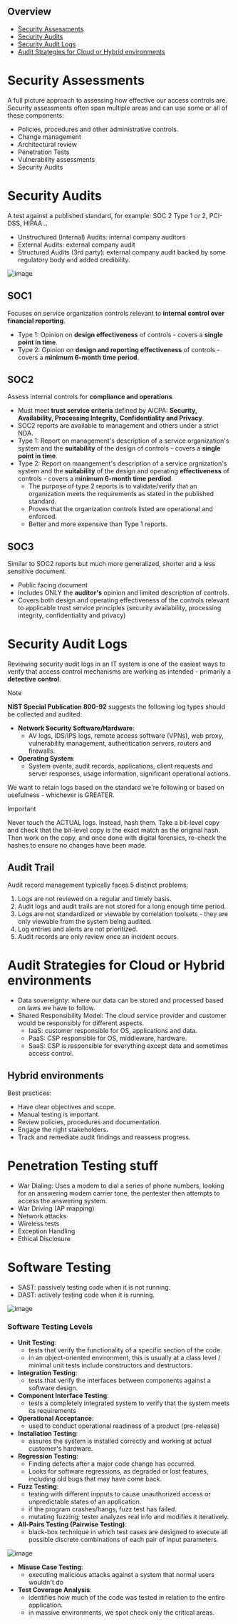 ## Overview
- [Security Assessments](#security-assessments)
- [Security Audits](#security-audits)
- [Security Audit Logs](#security-audit-logs)
- [Audit Strategies for Cloud or Hybrid environments](#audit-strategies-for-cloud-or-hybrid-environments)

# Security Assessments
A full picture approach to assessing how effective our access controls are. Security assessments often span multiple areas and can use some or all of these components:
- Policies, procedures and other administrative controls.
- Change management
- Architectural review
- Penetration Tests
- Vulnerability assessments
- Security Audits

# Security Audits
A test against a published standard, for example: SOC 2 Type 1 or 2, PCI-DSS, HIPAA...
- Unstructured (Internal) Audits: internal company auditors
- External Audits: external company audit
- Structured Audits (3rd party): external company audit backed by some regulatory body and added credibility.

![image](https://github.com/0xScorpio/Certifications/assets/140411254/aa53b6a7-ffc8-4b47-b1f5-c28a4b25b342)

## SOC1
Focuses on service organization controls relevant to **internal control over financial reporting**.
- Type 1: Opinion on **design effectiveness** of controls - covers a **single point in time**.
- Type 2: Opinion on **design and reporting effectiveness** of controls - covers a **minimum 6-month time period**.

## SOC2
Assess internal controls for **compliance and operations**.
- Must meet **trust service criteria** defined by AICPA: **Security, Availability, Processing Integrity, Confidentiality and Privacy**.
- SOC2 reports are available to management and others under a strict NDA.
- Type 1: Report on management's description of a service organization's system and the **suitability** of the design of controls - covers a **single point in time**.
- Type 2: Report on maangement's description of a service orgnization's system and the **suitability** of the design and operating **effectiveness** of controls - covers a **minimum 6-month time perdiod**.
  - The purpose of type 2 reports is to validate/verify that an organization meets the requirements as stated in the published standard.
  - Proves that the organization controls listed are operational and enforced.
  - Better and more expensive than Type 1 reports.

## SOC3
Similar to SOC2 reports but much more generalized, shorter and a less sensitive document.
- Public facing document
- Includes ONLY the **auditor's** opinion and limited description of controls.
- Covers both design and operating effectiveness of the controls relevant to applicable trust service principles (security availability, processing integrity, confidentiality and privacy)

# Security Audit Logs
Reviewing security audit logs in an IT system is one of the easiest ways to verify that access control mechanisms are working as intended - primarily a **detective control**.
> [!NOTE]
> **NIST Special Publication 800-92** suggests the following log types should be collected and audited:
> - **Network Security Software/Hardware**:
>   - AV logs, IDS/IPS logs, remote access software (VPNs), web proxy, vulnerability management, authentication servers, routers and firewalls.
> - **Operating System**:
>   - System events, audit records, applications, client requests and server responses, usage information, significant operational actions.

We want to retain logs based on the standard we're following or based on usefulness - whichever is GREATER.

> [!IMPORTANT]
> Never touch the ACTUAL logs. Instead, hash them.
> Take a bit-level copy and check that the bit-level copy is the exact match as the original hash.
> Then work on the copy, and once done with digital forensics, re-check the hashes to ensure no changes have been made.

## Audit Trail
Audit record management typically faces 5 distinct problems:
1. Logs are not reviewed on a regular and timely basis.
2. Audit logs and audit trails are not stored for a long enough time period.
3. Logs are not standardized or viewable by correlation toolsets - they are only viewable from the system being audited.
4. Log entries and alerts are not prioritized.
5. Audit records are only review once an incident occurs.

# Audit Strategies for Cloud or Hybrid environments
- Data sovereignty: where our data can be stored and processed based on laws we have to follow.
- Shared Responsibility Model: The cloud service provider and customer would be responsibly for different aspects.
  - IaaS: customer responsible for OS, applications and data.
  - PaaS: CSP responsible for OS, middleware, hardware.
  - SaaS: CSP is responsible for everything except data and sometimes access control.

## Hybrid environments
Best practices:
- Have clear objectives and scope.
- Manual testing is important.
- Review policies, procedures and documentation.
- Engage the right stakeholders.
- Track and remediate audit findings and reassess progress.

# Penetration Testing stuff
- War Dialing: Uses a modem to dial a series of phone numbers, looking for an answering modem carrier tone, the pentester then attempts to access the answering system.
- War Driving (AP mapping)
- Network attacks
- Wireless tests
- Exception Handling
- Ethical Disclosure

# Software Testing
- SAST: passively testing code when it is not running.
- DAST: actively testing code when it is running.

![image](https://github.com/user-attachments/assets/9f5a187b-923f-471f-8c53-f85b42c9b62a)

### Software Testing Levels
- **Unit Testing**:
  - tests that verify the functionality of a specific section of the code.
  - in an object-oriented environment, this is usually at a class level / minimal unit tests include constructors and destructors.
- **Integration Testing**:
  - tests that verify the interfaces between components against a software design.
- **Component Interface Testing**:
  - tests a completely integrated system to verify that the system meets its requirements
- **Operational Acceptance**:
  - used to conduct operational readiness of a product (pre-release)
- **Installation Testing**:
  - assures the system is installed correctly and working at actual customer's hardware.
- **Regression Testing**:
  - Finding defects after a major code change has occurred.
  - Looks for software regressions, as degraded or lost features, including old bugs that may have come back.
- **Fuzz Testing**:
  - testing with different inpputs to cause unauthorized access or unpredictable states of an application.
  - if the program crashes/hangs, fuzz test has failed.
  - mutating fuzzing; tester analyzes real info and modifies it iteratively.
- **All-Pairs Testing (Pairwise Testing)**:
  - black-box technique in which test cases are designed to execute all possible discrete combinations of each pair of input parameters.

![image](https://github.com/user-attachments/assets/96e2cff4-913d-4751-b2d1-6c7bca8c1c80)

- **Misuse Case Testing**:
  - executing malicious attacks against a system that normal users wouldn't do
- **Test Coverage Analysis**:
  - identifies how much of the code was tested in relation to the entire application.
  - in massive environments, we spot check only the critical areas.
 
  


